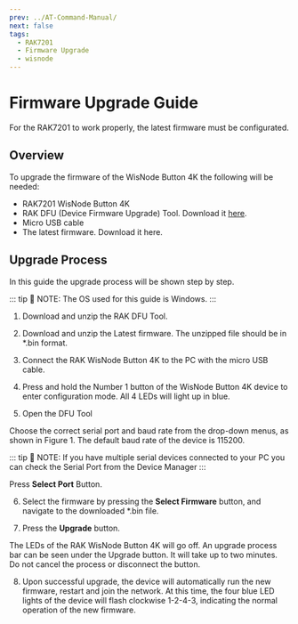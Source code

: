 ```yaml
---
prev: ../AT-Command-Manual/
next: false
tags:
  - RAK7201
  - Firmware Upgrade
  - wisnode
---
```


# Firmware Upgrade Guide

For the RAK7201 to work properly, the latest firmware must be configurated.

## Overview

To upgrade the firmware of the WisNode Button 4K the following will be needed:

- RAK7201 WisNode Button 4K
- RAK DFU (Device Firmware Upgrade) Tool. Download it [here](https://downloads.rakwireless.com/LoRa/Tools/RAK_Device_Firmware_Upgrade_tool/RAK_Device_Firmware_Upgrade_Tool_v1.4.zip).
- Micro USB cable
- The latest firmware. Download it here.

## Upgrade Process

In this guide the upgrade process will be shown step by step.

::: tip 📝 NOTE:
The OS used for this guide is Windows.
:::

1. Download and unzip the RAK DFU Tool.

2. Download and unzip the Latest firmware. The unzipped file should be in \*.bin format.

3. Connect the RAK WisNode Button 4K to the PC with the micro USB cable.

4. Press and hold the Number 1 button of the WisNode Button 4K device to enter configuration mode. All 4 LEDs will light up in blue.

5. Open the DFU Tool

<rk-img
  src="/assets/images/wisnode/rak7201/firmware-upgrade-guide/1.png"
  width="70%"
  caption="RAK DFY tool overview"
/>

Choose the correct serial port and baud rate from the drop-down menus, as shown in Figure 1. The default baud rate of the device is 115200.

::: tip 📝 NOTE:
If you have multiple serial devices connected to your PC you can check the Serial Port from the Device Manager
:::

<rk-img
  src="/assets/images/wisnode/rak7201/firmware-upgrade-guide/2.png"
  width="40%"
  caption="Checking the Serial Port number"
/>

Press **Select Port** Button.

6. Select the firmware by pressing the **Select Firmware** button, and navigate to the downloaded \*.bin file.

<rk-img
  src="/assets/images/wisnode/rak7201/firmware-upgrade-guide/3.png"
  width="70%"
  caption="Selecting the firmware"
/>

7. Press the **Upgrade** button.

The LEDs of the RAK WisNode Button 4K will go off. An upgrade process bar can be seen under the Upgrade button. It will take up to two minutes. Do not cancel the process or disconnect the button.

<rk-img
  src="/assets/images/wisnode/rak7201/firmware-upgrade-guide/4.png"
  width="70%"
  caption="The upgrade process"
/>

8. Upon successful upgrade, the device will automatically run the new firmware, restart and join the network. At this time, the four blue LED lights of the device will flash clockwise 1-2-4-3, indicating the normal operation of the new firmware.

<rk-img
  src="/assets/images/wisnode/rak7201/firmware-upgrade-guide/5.png"
  width="70%"
  caption="Successful firmware upgrade"
/>
